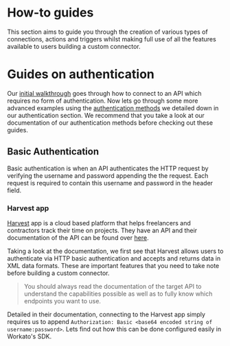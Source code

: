 # How-to guides
This section aims to guide you through the creation of various types of connections, actions and triggers whilst making full use of all the features available to users building a custom connector.

# Guides on authentication
Our [initial walkthrough](/developing-connectors/sdk-2/walk-through.md) goes through how to connect to an API which requires no form of authentication. Now lets go through some more advanced examples using the [authentication methods](developing-connectors/sdk-2/authentication.md) we detailed down in our authentication section. We recommend that you take a look at our documentation of our authentication methods before checking out these guides.

## Basic Authentication
Basic authentication is when an API authenticates the HTTP request by verifying the username and password appending the the request. Each request is required to contain this username and password in the header field.

### Harvest app
[Harvest](https://www.getharvest.com/) app is a cloud based platform that helps freelancers and contractors track their time on projects. They have an API and their documentation of the API can be found over [here](https://help.getharvest.com/api-v1/authentication/authentication/http-basic/).

Taking a look at the documentation, we first see that Harvest allows users to authenticate via HTTP basic authentication and accepts and returns data in XML data formats. These are important features that you need to take note before building a custom connector.

> You should always read the documentation of the target API to understand the capabilities possible as well as to fully know which endpoints you want to use.

Detailed in their documentation, connecting to the Harvest app simply requires us to append `Authorization: Basic <base64 encoded string of username:password>`. Lets find out how this can be done configured easily in Workato's SDK.

```ruby

```

